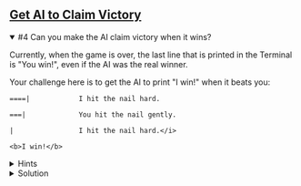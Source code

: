 <!-- Get AI to Claim Victory -->
<section
  id="get-ai-to-claim-victory"
  aria-labelledby="get-ai-to-claim-victory"
  data-item="Get AI to Claim Victory"
>
  <h2><a href="#get-ai-to-claim-victory">Get AI to Claim Victory</a></h2>
  
<details class="challenge" open>
<summary>#4 Can you make the AI claim victory when it wins?</summary>

Currently, when the game is over, the last line that is printed in the Terminal is "You win!", even if the AI was the real winner.

Your challenge here is to get the AI to print "I win!" when it beats you:

```tex-w
====|            I hit the nail hard.

===|             You hit the nail gently.

|                I hit the nail hard.</i>

<b>I win!</b>
```

<details class="hint">
<summary>Hints</summary>
1. You created an array called `players` with the value `[ "I", "You" ]`. Can you use that here?
2. Or would it be better to create a new array with the exact texts for the winners?
3. The last line inside the `while` loop is 
   ```javascript-#86
     player = !player
   ```
   This means that when your script exits the `while` loop, if the AI is the winner, `player` will be `true`. If the human player is the winner, `player` will be `false`. This is the opposite to what happens inside the `while` loop.
</details>


<details class="solution">
<summary>Solution</summary>

```javascript-
<i>const {
  keyInYN,
  keyInSelect
} = require('readline-sync')

const rules = `Let's knock a nail into this computer!

* Each player takes a turn to hit the nail once.
* A player can hit the nail in one of three ways:
  gently, firmly, hard.
* Depending on the force used, the nail will be
  driven more or less deeply into the Terminal.
* The player who knocks the nail all the way in
  is the winner.

Are you ready?
`
const whoStarts = `If you want to start, type Y.
If you want me to start press any other key. `
const nailIs    = "The nail is "
const long      = " units long."
const clear     = "\x1B[1A\x1B[K"
const strength  = [
  'gently',
  'firmly',
  'hard'
]
const question = 'How hard do you plan to hit?'
const players  = [ "I", "You" ]
const hit      = " hit the nail "
</i><b>const winner   = [`
You win!
`,
`
I win!
`]</b><i>
const endGame  = `Thanks for playing!
`

const initial = 12 + Math.floor(Math.random() * 4)
let length    = initial
let toDelete  = 14
let prompt    = nailIs + length + long
let started   = false
let index
let force
let nail

console.log(rules)
let player = keyInYN(whoStarts)

while (length > 0) {
  if (!started) {
    nail = "-" + "=".repeat(length - 1) + "|"
  } else {
    nail = "=".repeat(length) + "|"
  }

  console.log(clear.repeat(toDelete))
  console.log(nail, prompt)

  if (player) { // it's the human player's turn
    index = keyInSelect(strength, question)
    if (index < 0) {
      console.log(clear.repeat(toDelete))
      console.log(endGame)
      process.exit()
    }

    force = Math.min(index + 1, length)
    toDelete = 7
  } else { // it's the AI's turn to play
    toDelete = 0
    force = length % 4
    if (!force) {
      force = Math.ceil(Math.random() * 3)
    }
    index = force - 1
  }

  prompt = " ".repeat(initial - length + force)
         + players[player + 0] + hit + strength[index] + "."

  length = length - force
  started = true
  player = !player
}

console.log(clear.repeat(toDelete))
console.log("|", prompt)
</i><b>console.log(winner[player + 0])</b>
```

</details>
</details>
</section>